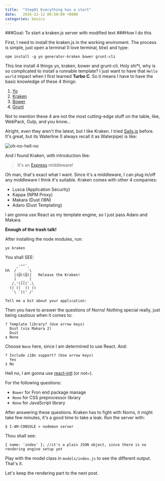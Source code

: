 ```yaml
---
title:  "Step01 Everything has a start"
date:   2016-12-12 00:50:00 +0800
categories: basics
---
```


###Goal: To start a kraken.js server with modified text
###How I do this

First, I need to install the kraken.js in the working enviroment. The process is simple, just open a terminal (I love terminal, btw) and type:

```
npm install -g yo generator-kraken bower grunt-cli
```
This line install 4 things yo, kraken, bower and grunt-cli. Holy shi*t, why is so complicated to install a runnable template? I just want to have that `Hello world` impact when I first learned **Turbo C**. So it means I have to have the basic knowledge of these 4 things:

1. [Yo](https://www.npmjs.com/package/yo#whats-yeoman)
2. [Kraken](http://krakenjs.com/#templates)
3. [Bower](https://bower.io/)
4. [Grunt](http://gruntjs.com/)

Not to mention these 4 are not the most cutting-edge stuff on the table, like, WebPack, Gulp, and you know...

Alright, even they aren't the latest, but I like Kraken. I tried [Sails.js](http://sailsjs.com/) before. It's great, but its Waterline (I always recall it as Waterpipe) is like:

![oh-no-hell-no](http://www.relatably.com/m/img/sassy-black-woman-memes/51202167.jpg)


And I found Kraken, with introduction like:

> It's an [Express]() middleware!

Oh man, that's exact what I want. Since it's a middleware, I can plug in/off any middleware I think it's suitable. Kraken comes with other 4 companies:

+ Lusca (Application Security)
+ Kappa (NPM Proxy)
+ Makara (Dust i18N)
+ Adaro (Dust Templating)

I am gonna use React as my template engine, so I just pass Adaro and Makara. 

**Enough of the trash talk!**

After installing the node modules, run:

```
yo kraken
```

You shall SEE:

```
     ,'""`.
hh  / _  _ \
    |(@)(@)|   Release the Kraken!
    )  __  (
   /,'))((`.\
  (( ((  )) ))
   `\ `)(' /'

Tell me a bit about your application:
```
Then you have to answer the questions of Norns! Nothing special really, just being cautious when it comes to:

```
? Template library? (Use arrow keys)
  Dust (via Makara 2)
  Dust
❯ None
```
Choose `None` here, since I am determined to use React. And:

```
? Include i18n support? (Use arrow keys)
  Yes
❯ No
```
Hell no, I am gonna use [react-intl](https://github.com/yahoo/react-intl) (or not~).

For the following questions:

+ `Bower` for Fron end package manage
+ `None` for CSS preprocessor library
+ `None` for JavaScript library

After answering these questions. Kraken has to fight with Norns, it might take few minutes, it's a good time to take a leak. Run the server with:

```
$ I-AM-CONSOLE > nodemon server
```

Thou shall see:
``` 
{ name: 'index' }; //it's a plain JSON object, since there is no rendering engine setup yet
```

Play with the model class in `models/index.js` to see the different output. That's it. 

Let's keep the rendering part to the next post.